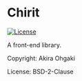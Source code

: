 # Chirit

[![License](https://img.shields.io/badge/License-BSD%202--Clause-orange.svg)](https://opensource.org/licenses/BSD-2-Clause)

A front-end library.

Copyright: Akira Ohgaki

License: BSD-2-Clause
